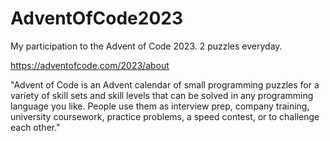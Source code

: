 # AdventOfCode2023
My participation to the Advent of Code 2023. 2 puzzles everyday.

https://adventofcode.com/2023/about

"Advent of Code is an Advent calendar of small programming puzzles for a variety of skill sets and skill levels that can be solved in any programming language you like. People use them as interview prep, company training, university coursework, practice problems, a speed contest, or to challenge each other."
